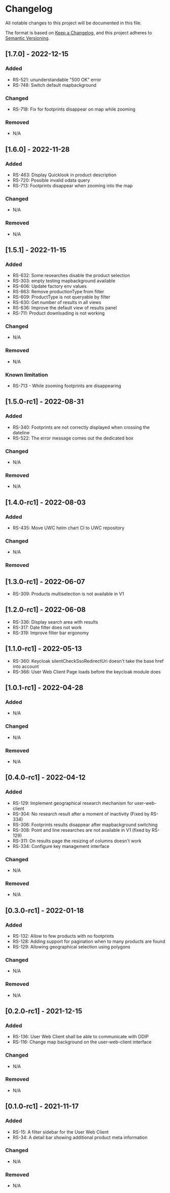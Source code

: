 # Changelog

All notable changes to this project will be documented in this file.

The format is based on [Keep a Changelog](https://keepachangelog.com/en/1.0.0/),
and this project adheres to [Semantic Versioning](https://semver.org/spec/v2.0.0.html).

## [1.7.0] - 2022-12-15

### Added

- RS-521: ununderstandable "500 OK" error
- RS-748: Switch default mapbackground

### Changed

- RS-718: Fix for footprints disappear on map while zooming

### Removed

- N/A

## [1.6.0] - 2022-11-28

### Added

- RS-463: Display Quicklook in product description
- RS-720: Possible invalid odata query
- RS-713: Footprints disappear when zooming into the map

### Changed

- N/A

### Removed

- N/A

## [1.5.1] - 2022-11-15

### Added

- RS-632: Some researches disable the product selection
- RS-303: empty testing mapbackground available
- RS-606: Update factory env values
- RS-663: Remove productionType from filter
- RS-609: ProductType is not queryable by filter
- RS-630: Get number of results in all views
- RS-636: Improve the default view of results panel
- RS-711: Product downloading is not working

### Changed

- N/A

### Removed

- N/A

### Known limitation

- RS-713 - While zooming footprints are disappearing

## [1.5.0-rc1] - 2022-08-31

### Added

- RS-340: Footprints are not correctly displayed when crossing the dateline
- RS-522: The error message comes out the dedicated box

### Changed

- N/A

### Removed

- N/A

## [1.4.0-rc1] - 2022-08-03

### Added

- RS-435: Move UWC helm chart CI to UWC repository

### Changed

- N/A

### Removed

## [1.3.0-rc1] - 2022-06-07

- RS-309: Products multiselection is not available in V1

## [1.2.0-rc1] - 2022-06-08

- RS-336: Display search area with results
- RS-317: Date filter does not work
- RS-319: Improve filter bar ergonomy

## [1.1.0-rc1] - 2022-05-13

- RS-360: Keycloak silentCheckSsoRedirectUri doesn't take the base href into account
- RS-366: User Web Client Page loads before the keycloak module does

## [1.0.1-rc1] - 2022-04-28

### Added

- N/A

### Changed

- N/A

### Removed

- N/A

## [0.4.0-rc1] - 2022-04-12

### Added

- RS-129: Implement geographical research mechanism for user-web-client
- RS-304: No research result after a moment of inactivity (Fixed by RS-334)
- RS-306: Footprints results disappear after mapbackground switching
- RS-308: Point and line researches are not available in V1 (fixed by RS-129)
- RS-311: On results page the resizing of columns doesn't work
- RS-334: Configure key management interface

### Changed

- N/A

### Removed

- N/A

## [0.3.0-rc1] - 2022-01-18

### Added

- RS-132: Allow to few products with no footprints
- RS-128: Adding support for pagination when to many products are found
- RS-129: Allowing geographical selection using polygons

### Changed

- N/A

### Removed

- N/A

## [0.2.0-rc1] - 2021-12-15

### Added

- RS-136: User Web Client shall be able to communicate with DDIP
- RS-116: Change map background on the user-web-client interface

### Changed

- N/A

### Removed

- N/A

## [0.1.0-rc1] - 2021-11-17

### Added

- RS-15: A filter sidebar for the User Web Client
- RS-34: A detail bar showing additional product meta information

### Changed

- N/A

### Removed

- N/A
